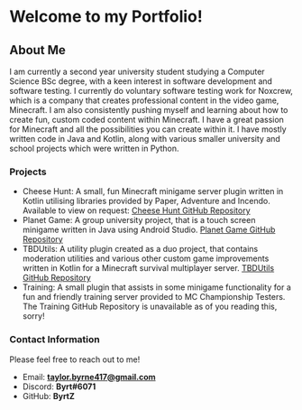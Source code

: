 # Welcome to my Portfolio!

## About Me
I am currently a second year university student studying a Computer Science BSc degree, with a keen interest in software development and software testing. I currently do voluntary software testing work for Noxcrew, which is a company that creates professional content in the video game, Minecraft. I am also consistently pushing myself and learning about how to create fun, custom coded content within Minecraft. I have a great passion for Minecraft and all the possibilities you can create within it. I have mostly written code in Java and Kotlin, along with various smaller university and school projects which were written in Python. 

### Projects
- Cheese Hunt: A small, fun Minecraft minigame server plugin written in Kotlin utilising libraries provided by Paper, Adventure and Incendo. Available to view on request: [Cheese Hunt GitHub Repository](https://github.com/ByrtZ/CheeseHunt)
- Planet Game: A group university project, that is a touch screen minigame written in Java using Android Studio. [Planet Game GitHub Repository](https://github.com/ByrtZ/CIS2162-PlanetGame)
- TBDUtils: A utility plugin created as a duo project, that contains moderation utilities and various other custom game improvements written in Kotlin for a Minecraft survival multiplayer server. [TBDUtils GitHub Repository](https://github.com/Hoi15A/TBDUtils)
- Training: A small plugin that assists in some minigame functionality for a fun and friendly training server provided to MC Championship Testers. The Training GitHub Repository is unavailable as of you reading this, sorry!


### Contact Information
Please feel free to reach out to me!
- Email: **taylor.byrne417@gmail.com**
- Discord: **Byrt#6071**
- GitHub: **ByrtZ**

